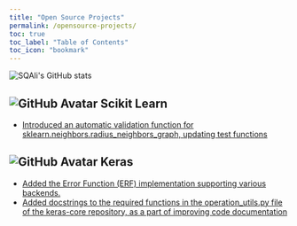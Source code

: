```yaml
---
title: "Open Source Projects"
permalink: /opensource-projects/
toc: true
toc_label: "Table of Contents"
toc_icon: "bookmark"
---
```


![SQAli's GitHub stats](https://github-readme-stats.vercel.app/api?username=sqali&show_icons=true)

## ![GitHub Avatar](https://avatars.githubusercontent.com/u/365630?s=48&v=4) Scikit Learn 

- [Introduced an automatic validation function for sklearn.neighbors.radius_neighbors_graph, updating test functions](https://github.com/scikit-learn/scikit-learn/pull/27245)
 
## ![GitHub Avatar](https://avatars.githubusercontent.com/u/34455048?s=48&v=4) Keras 

- [Added the Error Function (ERF) implementation supporting various backends.](https://github.com/keras-team/keras/pull/18476)
- [Added docstrings to the required functions in the operation_utils.py file of the keras-core repository, as a part of improving code documentation](https://github.com/keras-team/keras-core/pull/514)
